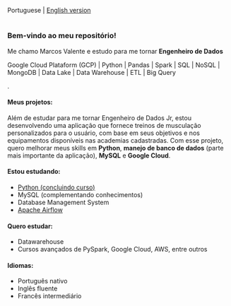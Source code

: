 Portuguese | [English version](https://github.com/MarcosVCS/MarcosVCS/blob/92e8373d5ba56fe4a1542d05e7506fa9e87d163b/README%20in%20ENGLISH.md)
#

### Bem-vindo ao meu repositório!

Me chamo Marcos Valente e estudo para me tornar **Engenheiro de Dados**

Google Cloud Plataform (GCP) | Python | Pandas | Spark | SQL | NoSQL | MongoDB | Data Lake | Data Warehouse | ETL | Big Query

.

#### Meus projetos:

Além de estudar para me tornar Engenheiro de Dados Jr, estou desenvolvendo uma aplicação que fornece treinos de musculação personalizados para o usuário, com base em seus objetivos e nos equipamentos disponíveis nas academias cadastradas. Com esse projeto, quero melhorar meus skills em **Python**, **manejo de banco de dados** (parte mais importante da aplicação), **MySQL** e **Google Cloud**.

#### Estou estudando:
* [Python (concluindo curso)](https://www.udemy.com/course/complete-python-bootcamp/)
* MySQL (complementando conhecimentos)
* Database Management System
* [Apache Airflow](https://www.udemy.com/course/the-complete-hands-on-course-to-master-apache-airflow/)

#### Quero estudar:
* Datawarehouse
* Cursos avançados de PySpark, Google Cloud, AWS, entre outros

#### Idiomas:
* Português nativo
* Inglês fluente
* Francês intermediário
